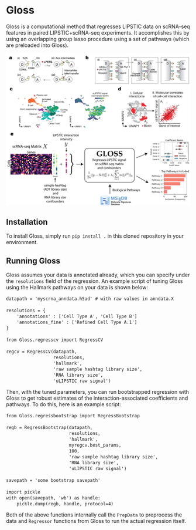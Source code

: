 # Gloss

Gloss is a computational method that regresses LIPSTIC data on scRNA-seq features in paired LIPSTIC+scRNA-seq experiments. It accomplishes this by using an overlapping group lasso procedure using a set of pathways (which are preloaded into Gloss).

![Gloss Diagram](Gloss_Figure1_github.png)

## Installation

To install Gloss, simply run `pip install .` in this cloned repository in your environment.

## Running Gloss

Gloss assumes your data is annotated already, which you can specify under the `resolutions` field of the regression.
An example script of tuning Gloss using the Hallmark pathways on your data is shown below:

```{python}
datapath = 'myscrna_anndata.h5ad' # with raw values in anndata.X

resolutions = {
    'annotations' : ['Cell Type A', 'Cell Type B']
    'annotations_fine' : ['Refined Cell Type A.1']
}

from Gloss.regresscv import RegressCV

regcv = RegressCV(datapath,
                  resolutions,
                  'hallmark',
                  'raw sample hashtag library size',
                  'RNA library size',
                  'uLIPSTIC raw signal')
```

Then, with the tuned parameters, you can run bootstrapped regression with Gloss to get robust estimates of the interaction-associated coefficients and pathways.
To do this, here is an example script:

```{python}
from Gloss.regressbootstrap import RegressBootstrap

regb = RegressBootstrap(datapath,
                        resolutions,
                        'hallmark',
                        myregcv.best_params,
                        100,
                        'raw sample hashtag library size',
                        'RNA library size',
                        'uLIPSTIC raw signal')

savepath = 'some bootstrap savepath'

import pickle
with open(savepath, 'wb') as handle:
    pickle.dump(regb, handle, protocol=4)
```

Both of the above functions internally call the `PrepData` to preprocess the data and `Regressor` functions from Gloss to run the actual regression itself.
